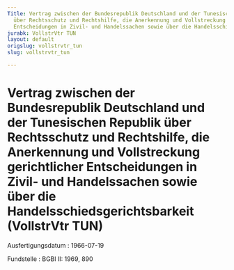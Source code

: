 ```yaml
---
Title: Vertrag zwischen der Bundesrepublik Deutschland und der Tunesischen Republik
  über Rechtsschutz und Rechtshilfe, die Anerkennung und Vollstreckung gerichtlicher
  Entscheidungen in Zivil- und Handelssachen sowie über die Handelsschiedsgerichtsbarkeit
jurabk: VollstrVtr TUN
layout: default
origslug: vollstrvtr_tun
slug: vollstrvtr_tun

---
```


# Vertrag zwischen der Bundesrepublik Deutschland und der Tunesischen Republik über Rechtsschutz und Rechtshilfe, die Anerkennung und Vollstreckung gerichtlicher Entscheidungen in Zivil- und Handelssachen sowie über die Handelsschiedsgerichtsbarkeit (VollstrVtr TUN)

Ausfertigungsdatum
:   1966-07-19

Fundstelle
:   BGBl II: 1969, 890


